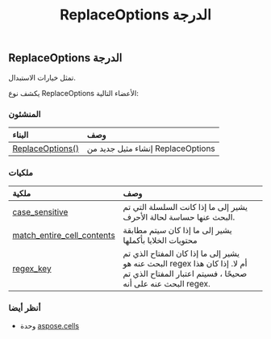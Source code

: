 ﻿---
title: ReplaceOptions الدرجة
second_title: Aspose.Cells for Python via .NET API المراجع
description:
type: docs
weight: 1290
url: /ar/python-net/aspose.cells/replaceoptions/
is_root: false
---
##  ReplaceOptions الدرجة
تمثل خيارات الاستبدال.



يكشف نوع ReplaceOptions الأعضاء التالية:

###  المنشئون
| البناء| وصف|
| :- | :- |
| [ReplaceOptions()](/cells/ar/python-net/aspose.cells/replaceoptions/__init__/#) | إنشاء مثيل جديد من ReplaceOptions|


###  ملكيات
| ملكية| وصف|
| :- | :- |
| [case_sensitive](/cells/ar/python-net/aspose.cells/replaceoptions/case_sensitive) | يشير إلى ما إذا كانت السلسلة التي تم البحث عنها حساسة لحالة الأحرف.|
| [match_entire_cell_contents](/cells/ar/python-net/aspose.cells/replaceoptions/match_entire_cell_contents) | يشير إلى ما إذا كان سيتم مطابقة محتويات الخلايا بأكملها|
| [regex_key](/cells/ar/python-net/aspose.cells/replaceoptions/regex_key) | يشير إلى ما إذا كان المفتاح الذي تم البحث عنه هو regex أم لا. إذا كان هذا صحيحًا ، فسيتم اعتبار المفتاح الذي تم البحث عنه على أنه regex.|



###  أنظر أيضا
* وحدة [aspose.cells](..)
